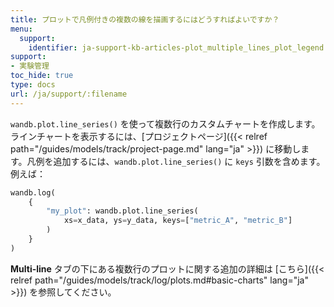 ```yaml
---
title: プロットで凡例付きの複数の線を描画するにはどうすればよいですか？
menu:
  support:
    identifier: ja-support-kb-articles-plot_multiple_lines_plot_legend
support:
- 実験管理
toc_hide: true
type: docs
url: /ja/support/:filename
---
```


`wandb.plot.line_series()` を使って複数行のカスタムチャートを作成します。 ラインチャートを表示するには、[プロジェクトページ]({{< relref path="/guides/models/track/project-page.md" lang="ja" >}}) に移動します。凡例を追加するには、`wandb.plot.line_series()` に `keys` 引数を含めます。例えば：

```python
wandb.log(
    {
        "my_plot": wandb.plot.line_series(
            xs=x_data, ys=y_data, keys=["metric_A", "metric_B"]
        )
    }
)
```

**Multi-line** タブの下にある複数行のプロットに関する追加の詳細は [こちら]({{< relref path="/guides/models/track/log/plots.md#basic-charts" lang="ja" >}}) を参照してください。